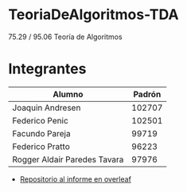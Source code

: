 # TeoriaDeAlgoritmos-TDA
75.29 / 95.06 Teoría de Algoritmos

# Integrantes

| Alumno | Padrón |
|-----------|-----------|
| Joaquin Andresen | 102707 |
| Federico Penic   | 102501 | 
| Facundo Pareja   | 99719 |
| Federico Pratto  | 96223 |
| Rogger Aldair Paredes Tavara  | 97976 |

- [Repositorio al informe en overleaf](https://www.overleaf.com/project/66cff172758e0c3a79588782)